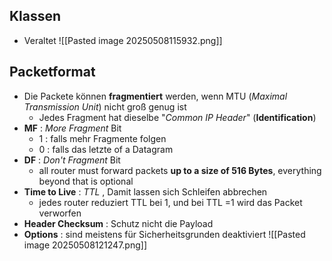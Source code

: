 ## Klassen
- Veraltet 
![[Pasted image 20250508115932.png]]


## Packetformat
- Die Packete können **fragmentiert** werden, wenn MTU (*Maximal Transmission Unit*) nicht groß genug ist 
	- Jedes Fragment hat dieselbe "*Common IP Header*" (**Identification**)
- **MF** : *More Fragment* Bit 
	- 1 : falls mehr Fragmente folgen 
	- 0 : falls das letzte of a Datagram 
- **DF** : *Don't Fragment* Bit
	- all router must forward packets **up to a size of 516 Bytes**, everything beyond that is optional
- **Time to Live** : *TTL* , Damit lassen sich Schleifen abbrechen
	- jedes router reduziert TTL bei 1, und bei TTL =1 wird das Packet verworfen
- **Header Checksum** : Schutz nicht die Payload
- **Options** : sind meistens für Sicherheitsgrunden deaktiviert 
![[Pasted image 20250508121247.png]]